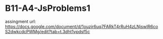 # B11-A4-JsProblems1

assingment url:
https://docs.google.com/document/d/1ouzjr6uq7FARkT4rRuH4zLNjswIR6coS2dwkcdcPWMg/edit?tab=t.3dht1vpdsf5c